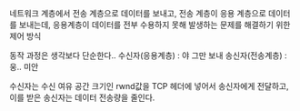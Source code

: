 네트워크 계층에서 전송 계층으로 데이터를 보내고, 전송 계층이 응용 계층으로 데이터를 보내는데,
응용계층이 데이터를 전부 수용하지 못해 발생하는 문제를 해결하기 위한 제어 방식

동작 과정은 생각보다 단순한다..
수신자(응용계층) : 야 그만 보내
송신자(전송계층) : 웅.. 미안

 수신자는 수신 여유 공간 크기인 rwnd값을 TCP 헤더에 넣어서 송신자에게 전달하고,
 이를 받은 송신자는 데이터 전송량을 줄인다.